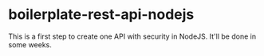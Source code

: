 # boilerplate-rest-api-nodejs
This is a first step to create one API with security in NodeJS. It'll be done in some weeks.
